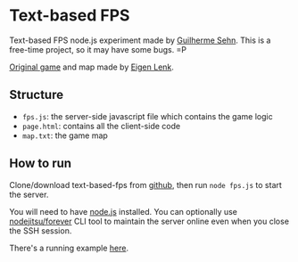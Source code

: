 Text-based FPS
==============
Text-based FPS node.js experiment made by [Guilherme Sehn](http://www.guisehn.com/). This is a free-time project, so it may have some bugs. =P

[Original game](http://eigen.pri.ee/shooter/) and map made by [Eigen Lenk](http://eigen.pri.ee/).

Structure
---------
- `fps.js`: the server-side javascript file which contains the game logic
- `page.html`: contains all the client-side code
- `map.txt`: the game map

How to run
----------
Clone/download text-based-fps from [github](https://github.com/ghsehn/text-based-fps), then run `node fps.js` to start the server.

You will need to have [node.js](http://nodejs.org/) installed. You can optionally use [nodejitsu/forever](https://github.com/nodejitsu/forever) CLI tool to maintain the server online even when you close the SSH session. 

There's a running example [here](http://69.55.60.188:1337/).